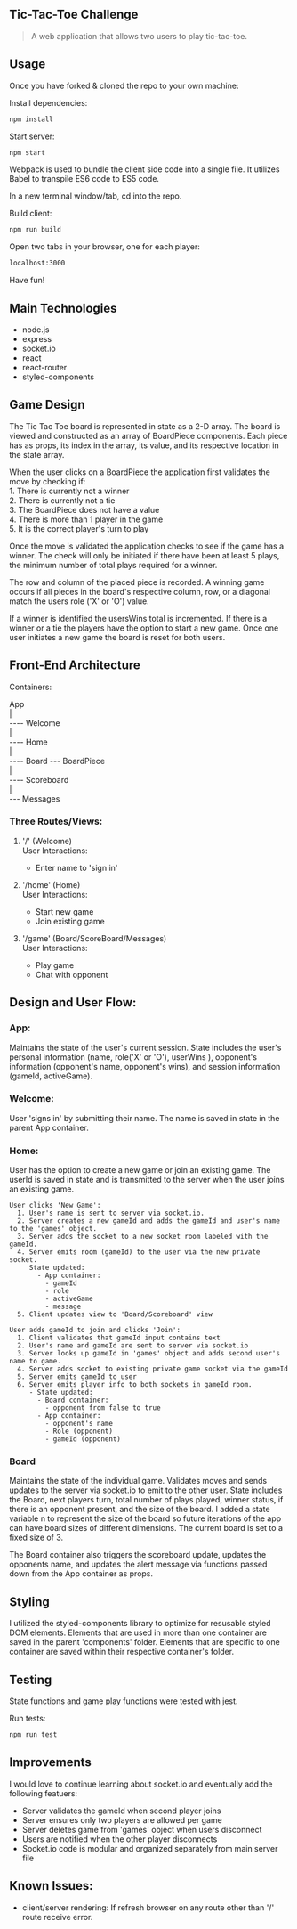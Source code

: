 ## Tic-Tac-Toe Challenge

> A web application that allows two users to play tic-tac-toe.  


## Usage

Once you have forked & cloned the repo to your own machine:

Install dependencies:
```sh
npm install
```
Start server:
```sh
npm start
```

Webpack is used to bundle the client side code into a single file. It utilizes Babel to transpile ES6 code to ES5 code. 

In a new terminal window/tab, cd into the repo.

Build client:
```sh
npm run build
```

Open two tabs in your browser, one for each player:
```sh
localhost:3000
```
Have fun!

## Main Technologies

- node.js 
- express
- socket.io
- react
- react-router
- styled-components

## Game Design  
  The Tic Tac Toe board is represented in state as a 2-D array. The board is viewed and constructed as an array of BoardPiece components. Each piece has as props, its index in the array, its value, and its respective location in the state array. 
  
  When the user clicks on a BoardPiece the application first validates the move by checking if:  
    1. There is currently not a winner  
    2. There is currently not a tie  
    3. The BoardPiece does not have a value  
    4. There is more than 1 player in the game  
    5. It is the correct player's turn to play  

  Once the move is validated the application checks to see if the game has a winner. The check will only be initiated if there have been at least 5 plays, the minimum number of total plays required for a winner.

  The row and column of the placed piece is recorded. A winning game occurs if all pieces in the board's respective column, row, or a diagonal match the users role ('X' or 'O') value.   

  If a winner is identified the usersWins total is incremented. If there is a winner or a tie the players have the option to start a new game. Once one user initiates a new game the board is reset for both users.

## Front-End Architecture

Containers: 

App  
 |  
 ---- Welcome  
 |  
 ---- Home  
 |  
 ---- Board --- BoardPiece  
 |  
 ---- Scoreboard  
 |  
 --- Messages 

### Three Routes/Views:
   1. '/' (Welcome)  
     User Interactions:  
        - Enter name to 'sign in'  
  
   2. '/home' (Home)  
     User Interactions:  
        - Start new game  
        - Join existing game   

   3. '/game' (Board/ScoreBoard/Messages)  
     User Interactions:  
        - Play game  
        - Chat with opponent  

## Design and User Flow:

### App:
Maintains the state of the user's current session. State includes the user's personal information (name, role('X' or 'O'), userWins ), opponent's information (opponent's name, opponent's wins), and session information (gameId, activeGame).

### Welcome:
User 'signs in' by submitting their name. The name is saved in state in the parent App container.

### Home:
User has the option to create a new game or join an existing game. The userId is saved in state and is transmitted to the server when the user joins an existing game. 
    
    User clicks 'New Game':  
      1. User's name is sent to server via socket.io.  
      2. Server creates a new gameId and adds the gameId and user's name to the 'games' object.  
      3. Server adds the socket to a new socket room labeled with the gameId.     
      4. Server emits room (gameId) to the user via the new private socket.    
         State updated:  
           - App container:   
             - gameId  
             - role  
             - activeGame  
             - message  
      5. Client updates view to 'Board/Scoreboard' view  
  
    User adds gameId to join and clicks 'Join':
      1. Client validates that gameId input contains text  
      2. User's name and gameId are sent to server via socket.io  
      3. Server looks up gameId in 'games' object and adds second user's name to game.  
      4. Server adds socket to existing private game socket via the gameId  
      5. Server emits gameId to user  
      6. Server emits player info to both sockets in gameId room.  
         - State updated:  
           - Board container:    
             - opponent from false to true  
           - App container:   
             - opponent's name  
             - Role (opponent)  
             - gameId (opponent)  

 ### Board  
 Maintains the state of the individual game. Validates moves and sends updates to the server via socket.io to emit to the other user. State includes the Board, next players turn, total number of plays played, winner status, if there is an opponent present, and the size of the board. I added a state variable n to represent the size of the board so future iterations of the app can have board sizes of different dimensions. The current board is set to a fixed size of 3.

 The Board container also triggers the scoreboard update, updates the opponents name, and updates the alert message via functions passed down from the App container as props. 

## Styling  

I utilized the styled-components library to optimize for resusable styled DOM elements. Elements that are used in more than one container are saved in the parent 'components' folder. Elements that are specific to one container are saved within their respective container's folder.  
 
## Testing  

State functions and game play functions were tested with jest.

Run tests:
```sh
npm run test
```

## Improvements
I would love to continue learning about socket.io and eventually add the following featuers: 
   - Server validates the gameId when second player joins  
   - Server ensures only two players are allowed per game  
   - Server deletes game from 'games' object when users disconnect  
   - Users are notified when the other player disconnects  
   - Socket.io code is modular and organized separately from main server file  

## Known Issues:
  - client/server rendering: If refresh browser on any route other than '/' route receive error. 

